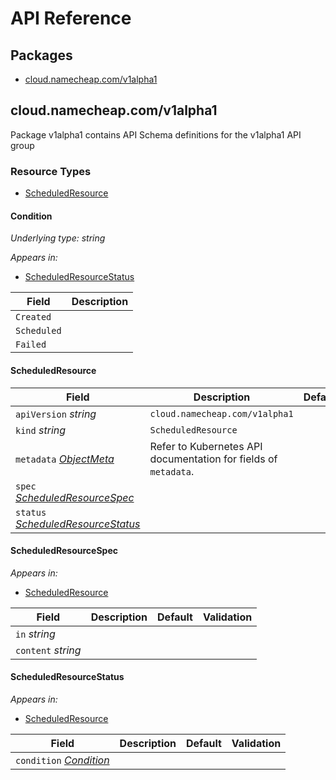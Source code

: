 # API Reference

## Packages
- [cloud.namecheap.com/v1alpha1](#cloudnamecheapcomv1alpha1)


## cloud.namecheap.com/v1alpha1

Package v1alpha1 contains API Schema definitions for the  v1alpha1 API group

### Resource Types
- [ScheduledResource](#scheduledresource)



#### Condition

_Underlying type:_ _string_





_Appears in:_
- [ScheduledResourceStatus](#scheduledresourcestatus)

| Field | Description |
| --- | --- |
| `Created` |  |
| `Scheduled` |  |
| `Failed` |  |




#### ScheduledResource









| Field | Description | Default | Validation |
| --- | --- | --- | --- |
| `apiVersion` _string_ | `cloud.namecheap.com/v1alpha1` | | |
| `kind` _string_ | `ScheduledResource` | | |
| `metadata` _[ObjectMeta](https://kubernetes.io/docs/reference/generated/kubernetes-api/v1.25/#objectmeta-v1-meta)_ | Refer to Kubernetes API documentation for fields of `metadata`. |  |  |
| `spec` _[ScheduledResourceSpec](#scheduledresourcespec)_ |  |  |  |
| `status` _[ScheduledResourceStatus](#scheduledresourcestatus)_ |  |  |  |


#### ScheduledResourceSpec







_Appears in:_
- [ScheduledResource](#scheduledresource)

| Field | Description | Default | Validation |
| --- | --- | --- | --- |
| `in` _string_ |  |  |  |
| `content` _string_ |  |  |  |


#### ScheduledResourceStatus







_Appears in:_
- [ScheduledResource](#scheduledresource)

| Field | Description | Default | Validation |
| --- | --- | --- | --- |
| `condition` _[Condition](#condition)_ |  |  |  |


